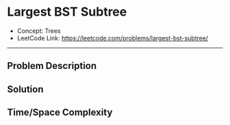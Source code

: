 # Largest BST Subtree

- Concept: Trees
- LeetCode Link: https://leetcode.com/problems/largest-bst-subtree/

---

## Problem Description

## Solution

## Time/Space Complexity

